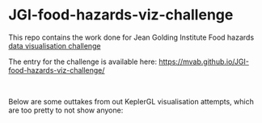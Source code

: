 # JGI-food-hazards-viz-challenge

This repo contains the work done for Jean Golding Institute Food hazards [data visualisation challenge][1]

The entry for the challenge is available here: https://mvab.github.io/JGI-food-hazards-viz-challenge/

<br>

Below are some outtakes from out KeplerGL visualisation attempts, which are too pretty to not show anyone: 

[1]: http://www.bristol.ac.uk/golding/get-involved/competitions/food-hazards-from-around-the-world-data-competition/
